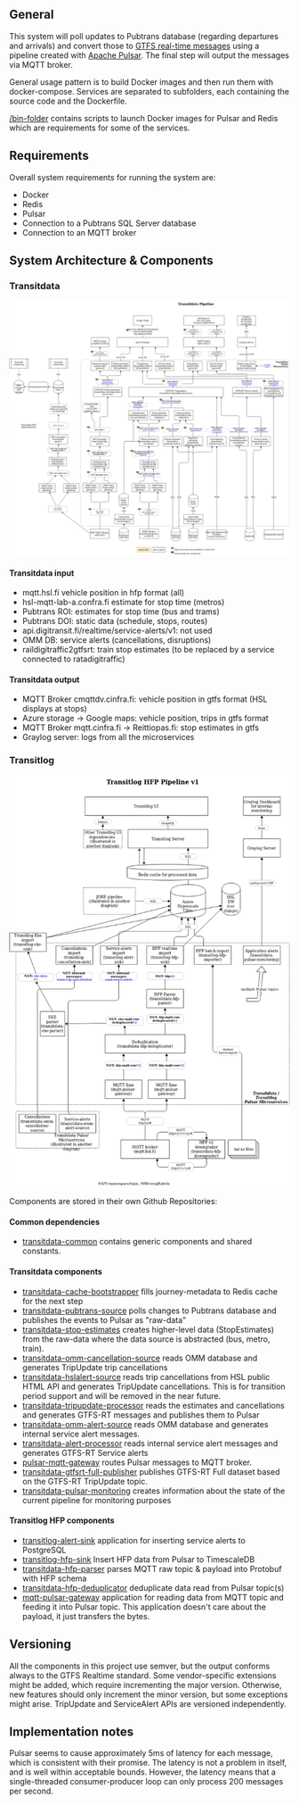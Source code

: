 ## General

This system will poll updates to Pubtrans database (regarding departures and arrivals)
and convert those to [GTFS real-time messages](https://developers.google.com/transit/gtfs-realtime/gtfs-realtime-proto) using a pipeline created with [Apache Pulsar](https://pulsar.incubator.apache.org/). The final step will output the messages via MQTT broker.

General usage pattern is to build Docker images and then run them with docker-compose.
Services are separated to subfolders, each containing the source code and the Dockerfile.

[/bin-folder](/bin) contains scripts to launch Docker images for Pulsar and Redis which are
requirements for some of the services.

## Requirements

Overall system requirements for running the system are:

- Docker
- Redis
- Pulsar
- Connection to a Pubtrans SQL Server database
- Connection to an MQTT broker

## System Architecture & Components

### Transitdata

![Alt text](transitdata_data_flow_drawio.png?raw=true "Transitdata System Architecture")

#### Transitdata input
- mqtt.hsl.fi vehicle position in hfp format (all)
- hsl-mqtt-lab-a.confra.fi estimate for stop time (metros)
- Pubtrans ROI: estimates for stop time (bus and trams)
- Pubtrans DOI: static data (schedule, stops, routes)
- api.digitransit.fi/realtime/service-alerts/v1: not used
- OMM DB: service alerts (cancellations, disruptions)
- raildigitraffic2gtfsrt: train stop estimates (to be replaced by a service connected to ratadigitraffic)

#### Transitdata output

- MQTT Broker cmqttdv.cinfra.fi: vehicle position in gtfs format (HSL displays at stops)
- Azure storage -> Google maps: vehicle position, trips in gtfs format
- MQTT Broker mqtt.cinfra.fi -> Reittiopas.fi: stop estimates in gtfs
- Graylog server: logs from all the microservices	

### Transitlog

![Alt text](transitlog_hfp_data_flow_drawio.png?raw=true "Transitlog System Architecture")

Components are stored in their own Github Repositories:

#### Common dependencies

- [transitdata-common](https://github.com/HSLdevcom/transitdata-common) contains generic components and shared constants.

#### Transitdata components

- [transitdata-cache-bootstrapper](https://github.com/HSLdevcom/transitdata-cache-bootstrapper) fills journey-metadata to Redis cache for the next step
- [transitdata-pubtrans-source](https://github.com/HSLdevcom/transitdata-pubtrans-source) polls changes to Pubtrans database and publishes the events to Pulsar as "raw-data"
- [transitdata-stop-estimates](https://github.com/HSLdevcom/transitdata-stop-estimates) creates higher-level data (StopEstimates) from the raw-data where the data source is abstracted (bus, metro, train).
- [transitdata-omm-cancellation-source](https://github.com/HSLdevcom/transitdata-omm-cancellation-source) reads OMM database and generates TripUpdate trip cancellations
- [transitdata-hslalert-source](https://github.com/HSLdevcom/transitdata-hslalert-source) reads trip cancellations from HSL public HTML API and generates TripUpdate cancellations. This is for transition period support and will be removed in the near future.
- [transitdata-tripupdate-processor](https://github.com/HSLdevcom/transitdata-tripupdate-processor) reads the estimates and cancellations and generates GTFS-RT messages and publishes them to Pulsar
- [transitdata-omm-alert-source](https://github.com/HSLdevcom/transitdata-omm-alert-source) reads OMM database and generates internal service alert messages.
- [transitdata-alert-processor](https://github.com/HSLdevcom/transitdata-alert-processor) reads internal service alert messages and generates GTFS-RT Service alerts
- [pulsar-mqtt-gateway](https://github.com/HSLdevcom/pulsar-mqtt-gateway) routes Pulsar messages to MQTT broker.
- [transitdata-gtfsrt-full-publisher](https://github.com/HSLdevcom/transitdata-gtfsrt-full-publisher) publishes GTFS-RT Full dataset based on the GTFS-RT TripUpdate topic.
- [transitdata-pulsar-monitoring](https://github.com/HSLdevcom/transitdata-pulsar-monitoring) creates information about the state of the current pipeline for monitoring purposes

#### Transitlog HFP components

- [transitlog-alert-sink](https://github.com/HSLdevcom/transitlog-alert-sink) application for inserting service alerts to PostgreSQL
- [transitlog-hfp-sink](https://github.com/HSLdevcom/transitlog-hfp-sink)
  Insert HFP data from Pulsar to TimescaleDB
- [transitdata-hfp-parser](https://github.com/HSLdevcom/transitdata-hfp-parser) parses MQTT raw topic & payload into Protobuf with HFP schema
- [transitdata-hfp-deduplicator](https://github.com/HSLdevcom/transitdata-hfp-deduplicator) deduplicate data read from Pulsar topic(s)
- [mqtt-pulsar-gateway](https://github.com/HSLdevcom/mqtt-pulsar-gateway) application for reading data from MQTT topic and feeding it into Pulsar topic. This application doesn't care about the payload, it just transfers the bytes.

## Versioning

All the components in this project use semver, but the output conforms always to the GTFS Realtime standard. Some vendor-specific extensions might be added, which require incrementing the major version. Otherwise, new features should only increment the minor version, but some exceptions might arise. TripUpdate and ServiceAlert APIs are versioned independently.

## Implementation notes

Pulsar seems to cause approximately 5ms of latency for each message, which is consistent with their promise. The latency is not a problem in itself, and is well within acceptable bounds. However, the latency means that a single-threaded consumer-producer loop can only process 200 messages per second.
